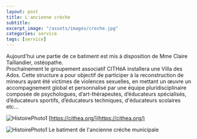 ```yaml
---
layout: post
title: L'ancienne crèche
subtitle:
excerpt_image: "/assets/images/creche.jpg"
categories: service
tags: [service]
---
```


Aujourd'hui une partie de ce batiment est mis à disposition de Mme Claire Taillandier, ostéopathe.  
Prochainement le groupement associatif CITHéA installera une Villa des Ados. Cette structure a pour objectif de participer à la reconstruction de mineurs ayant été victimes de violences sexuelles, en mettant un œuvre un accompagnement global et personnalisé par une équipe pluridisciplinaire composée de psychologues, d’art-thérapeutes, d’éducateurs spécialisés, d’éducateurs sportifs, d’éducateurs techniques, d'éducateurs scolaires etc…


![HistoirePhoto1](https://cithea.org/wp-content/uploads/2024/01/logo-cithea-24.gif)  [https://cithea.org/](https://cithea.org/)


![HistoirePhoto1](https://ch-clamecy.github.io/JEP2025/assets/images/creche.jpg)  Le batiment de l'ancienne créche municipale
